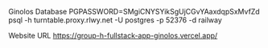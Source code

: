 Ginolos Database
PGPASSWORD=SMgiCNYSYikSgUjCGvYAaxdqpSxMvfZd psql -h turntable.proxy.rlwy.net -U postgres -p 52376 -d railway

Website URL
https://group-h-fullstack-app-ginolos.vercel.app/
